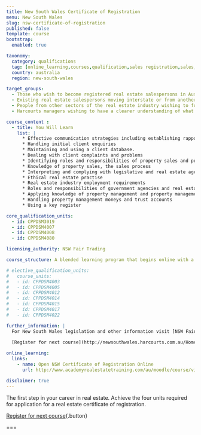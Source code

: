 ```yaml
---
title: New South Wales Certificate of Registration
menu: New South Wales
slug: nsw-certificate-of-registration
published: false
template: course
bootstrap:
  enabled: true

taxonomy:
  category: qualifications
  tag: [online_learning,courses,qualification,sales registration,sales,sales consultants]
  country: australia
  region: new-south-wales

target_groups:
  - Those who wish to become registered real estate salespersons in Australia
  - Existing real estate salespersons moving interstate or from another country wishing to register as a salesperson
  - People from other sectors of the real estate industry wishing to further develop their knowledge or skills in specific areas
  - Harcourts managers wishing to have a clearer understanding of what their new recruits are learning

course_content :
  - title: You Will Learn
    list: |
      * Effective communication strategies including establishing rapport with clients and
      * Handling initial client enquiries
      * Maintaining and using a client database.
      * Dealing with client complaints and problems
      * Identifying roles and responsibilities of property sales and property management teams
      * Knowledge of property sales, the sales process
      * Interpreting and complying with legislative and real estate agency requirements
      * Ethical real estate practise
      * Real estate industry employment requirements
      * Roles and responsibilities of government agencies and real estate industry bodies
      * Applying knowledge of property management and property management processes
      * Handling property management moneys and trust accounts
      * Using a key register

core_qualification_units:
  - id: CPPDSM3019
  - id: CPPDSM4007
  - id: CPPDSM4008
  - id: CPPDSM4080

licensing_authority: NSW Fair Trading

course_structure: A blended learning program that begins online with a number of interactive tasks that you can do from your own computer. This is followed by two full days in the Academy classroom that includes application of knowledge gained and one-on-one guidance to help you achieve success.

# elective_qualification_units:
#   course_units:
#   - id: CPPDSM4003
#   - id: CPPDSM4005
#   - id: CPPDSM4012
#   - id: CPPDSM4014
#   - id: CPPDSM4015
#   - id: CPPDSM4017
#   - id: CPPDSM4022

further_information: |
  For New South Wales legislation and other information visit [NSW Fair Trading](http://www.fairtrading.nsw.gov.au/).
  
  [Register for next course](http://newsouthwales.harcourts.com.au/Home/Certificate-of-Registration/101443){.button}

online_learning:
  links:
    - name: Open NSW Certificate of Registration Online
      url: http://www.academyrealestatetraining.com/au/moodle/course/view.php?id=33

disclaimer: true
---
```


The first step in your career in real estate. Achieve the four units required for application for a real estate certificate of registration.

[Register for next course](http://newsouthwales.harcourts.com.au/Home/Certificate-of-Registration/101443){.button}

===
